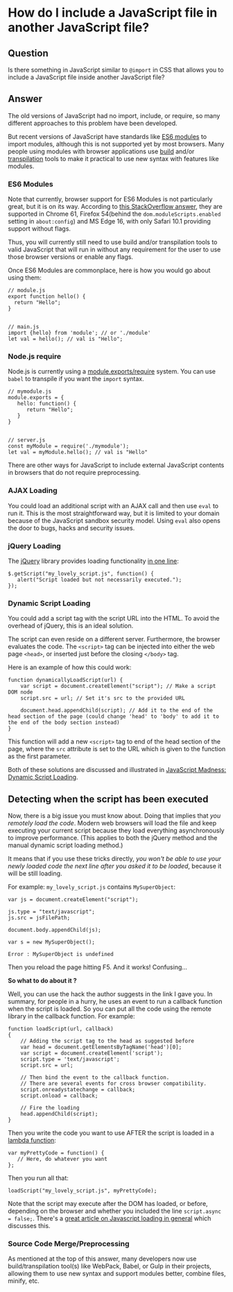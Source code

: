 
# How do I include a JavaScript file in another JavaScript file?

## Question
        
Is there something in JavaScript similar to `@import` in CSS that allows you to include a JavaScript file inside another JavaScript file?

## Answer
        
The old versions of JavaScript had no import, include, or require, so many different approaches to this problem have been developed.

But recent versions of JavaScript have standards like [ES6 modules](http://exploringjs.com/es6/ch_modules.html) to import modules, although this is not supported yet by most browsers. Many people using modules with browser applications use [build](https://webpack.github.io/) and/or [transpilation](https://babeljs.io/) tools to make it practical to use new syntax with features like modules.

### ES6 Modules

Note that currently, browser support for ES6 Modules is not particularly great, but it is on its way. According to [this StackOverflow answer](https://stackoverflow.com/a/44086319), they are supported in Chrome 61, Firefox 54(behind the `dom.moduleScripts.enabled` setting in `about:config`) and MS Edge 16, with only Safari 10.1 providing support without flags.

Thus, you will currently still need to use build and/or transpilation tools to valid JavaScript that will run in without any requirement for the user to use those browser versions or enable any flags.

Once ES6 Modules are commonplace, here is how you would go about using them:

    // module.js
    export function hello() {
      return "Hello";
    }
    

    // main.js
    import {hello} from 'module'; // or './module'
    let val = hello(); // val is "Hello";
    

### Node.js require

Node.js is currently using a [module.exports/require](https://nodejs.org/api/modules.html) system. You can use `babel` to transpile if you want the `import` syntax.

    // mymodule.js
    module.exports = {
       hello: function() {
          return "Hello";
       }
    }
    

    // server.js
    const myModule = require('./mymodule');
    let val = myModule.hello(); // val is "Hello"   
    

There are other ways for JavaScript to include external JavaScript contents in browsers that do not require preprocessing.

### AJAX Loading

You could load an additional script with an AJAX call and then use `eval` to run it. This is the most straightforward way, but it is limited to your domain because of the JavaScript sandbox security model. Using `eval` also opens the door to bugs, hacks and security issues.

### jQuery Loading

The [jQuery](http://jquery.com/) library provides loading functionality [in one line](http://api.jquery.com/jQuery.getScript/):

    $.getScript("my_lovely_script.js", function() {
       alert("Script loaded but not necessarily executed.");
    });
    

### Dynamic Script Loading

You could add a script tag with the script URL into the HTML. To avoid the overhead of jQuery, this is an ideal solution.

The script can even reside on a different server. Furthermore, the browser evaluates the code. The `<script>` tag can be injected into either the web page `<head>`, or inserted just before the closing `</body>` tag.

Here is an example of how this could work:

    function dynamicallyLoadScript(url) {
        var script = document.createElement("script"); // Make a script DOM node
        script.src = url; // Set it's src to the provided URL
    
        document.head.appendChild(script); // Add it to the end of the head section of the page (could change 'head' to 'body' to add it to the end of the body section instead)
    }
    

This function will add a new `<script>` tag to end of the head section of the page, where the `src` attribute is set to the URL which is given to the function as the first parameter.

Both of these solutions are discussed and illustrated in [JavaScript Madness: Dynamic Script Loading](http://unixpapa.com/js/dyna.html).

Detecting when the script has been executed
-------------------------------------------

Now, there is a big issue you must know about. Doing that implies that _you remotely load the code_. Modern web browsers will load the file and keep executing your current script because they load everything asynchronously to improve performance. (This applies to both the jQuery method and the manual dynamic script loading method.)

It means that if you use these tricks directly, _you won't be able to use your newly loaded code the next line after you asked it to be loaded_, because it will be still loading.

For example: `my_lovely_script.js` contains `MySuperObject`:

    var js = document.createElement("script");
    
    js.type = "text/javascript";
    js.src = jsFilePath;
    
    document.body.appendChild(js);
    
    var s = new MySuperObject();
    
    Error : MySuperObject is undefined
    

Then you reload the page hitting F5. And it works! Confusing...

**So what to do about it ?**

Well, you can use the hack the author suggests in the link I gave you. In summary, for people in a hurry, he uses an event to run a callback function when the script is loaded. So you can put all the code using the remote library in the callback function. For example:

    function loadScript(url, callback)
    {
        // Adding the script tag to the head as suggested before
        var head = document.getElementsByTagName('head')[0];
        var script = document.createElement('script');
        script.type = 'text/javascript';
        script.src = url;
    
        // Then bind the event to the callback function.
        // There are several events for cross browser compatibility.
        script.onreadystatechange = callback;
        script.onload = callback;
    
        // Fire the loading
        head.appendChild(script);
    }
    

Then you write the code you want to use AFTER the script is loaded in a [lambda function](http://en.wikipedia.org/wiki/Anonymous_function):

    var myPrettyCode = function() {
       // Here, do whatever you want
    };
    

Then you run all that:

    loadScript("my_lovely_script.js", myPrettyCode);
    

Note that the script may execute after the DOM has loaded, or before, depending on the browser and whether you included the line `script.async = false;`. There's a [great article on Javascript loading in general](http://www.html5rocks.com/en/tutorials/speed/script-loading/) which discusses this.

### Source Code Merge/Preprocessing

As mentioned at the top of this answer, many developers now use build/transpilation tool(s) like WebPack, Babel, or Gulp in their projects, allowing them to use new syntax and support modules better, combine files, minify, etc.
